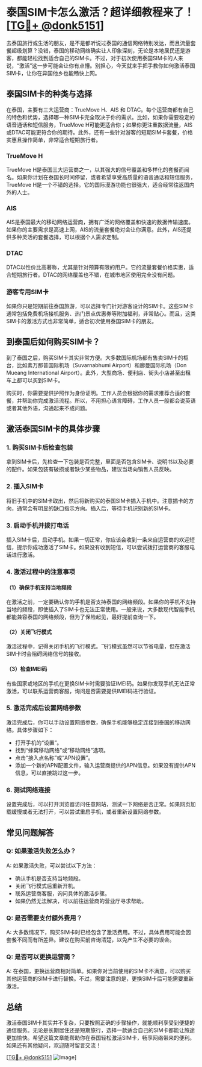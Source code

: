 # 泰国SIM卡怎么激活？超详细教程来了！[[TG💪+ @donk5151](https://t.me/s/donk5151)]

去泰国旅行或生活的朋友，是不是都听说过泰国的通信网络特别发达，而且流量套餐超级划算？没错，泰国的移动网络确实让人印象深刻，无论是本地居民还是游客，都能轻松找到适合自己的SIM卡。不过，对于初次使用泰国SIM卡的人来说，“激活”这一步可能会让你有点懵。别担心，今天就来手把手教你如何激活泰国SIM卡，让你在异国他乡也能畅快上网。

## 泰国SIM卡的种类与选择

在泰国，主要有三大运营商：TrueMove H、AIS 和 DTAC。每个运营商都有自己的特色和优势，选择哪一种SIM卡完全取决于你的需求。比如，如果你需要稳定的语音通话和短信服务，TrueMove H可能更适合你；如果你更注重数据流量，AIS或DTAC可能更符合你的期待。此外，还有一些针对游客的短期SIM卡套餐，价格实惠且操作简单，非常适合短期旅行者。

### TrueMove H

TrueMove H是泰国三大运营商之一，以其强大的信号覆盖和多样化的套餐而闻名。如果你计划在泰国长时间停留，或者希望享受高质量的语音通话和短信服务，TrueMove H是一个不错的选择。它的国际漫游功能也很强大，适合经常往返国内外的人士。

### AIS

AIS是泰国最大的移动网络运营商，拥有广泛的网络覆盖和快速的数据传输速度。如果你的主要需求是高速上网，AIS的流量套餐绝对会让你满意。此外，AIS还提供多种灵活的套餐选择，可以根据个人需求定制。

### DTAC

DTAC以性价比高著称，尤其是针对预算有限的用户。它的流量套餐价格实惠，适合短期旅行者。DTAC的网络覆盖也不错，在城市地区使用完全没有问题。

### 游客专用SIM卡

如果你只是短期前往泰国旅游，可以选择专门针对游客设计的SIM卡。这些SIM卡通常包括免费机场接机服务、热门景点优惠券等附加福利，非常贴心。而且，这类SIM卡的激活方式也非常简单，适合初次使用泰国SIM卡的朋友。

## 到泰国后如何购买SIM卡？

到了泰国之后，购买SIM卡其实非常方便。大多数国际机场都有售卖SIM卡的柜台，比如素万那普国际机场（Suvarnabhumi Airport）和廊曼国际机场（Don Mueang International Airport）。此外，大型商场、便利店、街头小店甚至出租车上都可以买到SIM卡。

购买时，你需要提供护照作为身份证明。工作人员会根据你的需求推荐合适的套餐，并帮助你完成激活流程。所以，不用担心语言障碍，工作人员一般都会说英语或者其他外语，沟通起来不成问题。

## 激活泰国SIM卡的具体步骤

### 1. 购买SIM卡后检查包装

拿到SIM卡后，先检查一下包装是否完整，里面是否包含SIM卡、说明书以及必要的配件。如果包装有破损或者缺少某些物品，建议当场向销售人员反映。

### 2. 插入SIM卡

将旧手机中的SIM卡取出，然后将新购买的泰国SIM卡插入手机中。注意插卡的方向，通常会有明显的缺口指示方向。插入后，等待手机识别新的SIM卡。

### 3. 启动手机并拨打电话

插入SIM卡后，启动手机。如果一切正常，你应该会收到一条来自运营商的欢迎短信，提示你成功激活了SIM卡。如果没有收到短信，可以尝试拨打运营商的客服电话进行激活。

### 4. 激活过程中的注意事项

#### （1）确保手机支持当地频段

在激活之前，一定要确认你的手机是否支持泰国的网络频段。如果你的手机不支持当地的频段，即使插入了SIM卡也无法正常使用。一般来说，大多数现代智能手机都能兼容泰国的网络频段，但为了保险起见，最好提前查询一下。

#### （2）关闭飞行模式

激活过程中，记得关闭手机的飞行模式。飞行模式虽然可以节省电量，但在激活SIM卡时会阻碍网络信号的接收。

#### （3）检查IMEI码

有些国家或地区的手机在更换SIM卡时需要验证IMEI码。如果你发现手机无法正常激活，可以联系运营商客服，询问是否需要提供IMEI码进行验证。

### 5. 激活完成后设置网络参数

激活完成后，你可以手动设置网络参数，确保手机能够稳定连接到泰国的移动网络。具体步骤如下：

- 打开手机的“设置”。
- 找到“蜂窝移动网络”或“移动网络”选项。
- 点击“接入点名称”或“APN设置”。
- 添加一个新的APN配置文件，输入运营商提供的APN信息。如果没有提供APN信息，可以直接跳过这一步。

### 6. 测试网络连接

设置完成后，可以打开浏览器访问任意网站，测试一下网络是否正常。如果网页加载缓慢或者无法打开，可以尝试重启手机，或者重新设置网络参数。

## 常见问题解答

### Q: 如果激活失败怎么办？

A: 如果激活失败，可以尝试以下方法：
- 确认手机是否支持当地频段。
- 关闭飞行模式后重新开机。
- 联系运营商客服，询问具体的激活步骤。
- 如果仍然无法解决，可以前往运营商的营业厅寻求帮助。

### Q: 是否需要支付额外费用？

A: 大多数情况下，购买SIM卡时已经包含了激活费用。不过，具体费用可能会因套餐不同而有所差异。建议在购买前咨询清楚，以免产生不必要的误会。

### Q: 是否可以更换运营商？

A: 在泰国，更换运营商相对简单。如果你对当前使用的SIM卡不满意，可以购买其他运营商的SIM卡进行替换。不过，需要注意的是，更换SIM卡后可能需要重新激活。

## 总结

激活泰国SIM卡其实并不复杂，只要按照正确的步骤操作，就能顺利享受到便捷的通信服务。无论是长期居住还是短期旅行，选择一款适合自己的SIM卡都能让旅途更加愉快。希望这篇文章能帮助你在泰国轻松激活SIM卡，畅享网络带来的便利。如果还有其他疑问，欢迎随时留言交流！

[[TG💪+ @donk5151](https://t.me/s/donk5151) ![Image](https://i.postimg.cc/rwNCRYN7/Snipaste-2025-04-30-17-27-05.png)]